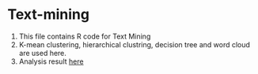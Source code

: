 # Text-mining
1. This file contains R code for Text Mining 
2. K-mean clustering, hierarchical clustring, decision tree and word cloud are used here. 
3. Analysis result [here](http://rpubs.com/jingling/156238)
